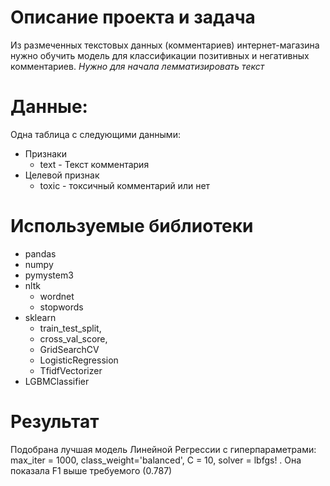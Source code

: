 # Описание проекта и задача
Из размеченных текстовых данных (комментариев) интернет-магазина нужно обучить модель для классификации позитивных и негативных комментариев. *Нужно для начала лемматизировать текст*

# Данные:
Одна таблица с следующими данными:
- Признаки
    - text - Текст комментария
- Целевой признак
    - toxic - токсичный комментарий или нет

# Используемые библиотеки
- pandas
- numpy
- pymystem3
- nltk
  - wordnet
  - stopwords
- sklearn
    - train_test_split,
    - cross_val_score,
    - GridSearchCV
    - LogisticRegression
    - TfidfVectorizer
- LGBMClassifier

# Результат
Подобрана лучшая модель Линейной Регрессии с гиперпараметрами: max_iter = 1000, class_weight='balanced', C = 10, solver = lbfgs! . Она показала F1 выше требуемого (0.787)
